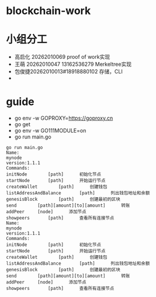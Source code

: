 # blockchain-work

# 小组分工
* 高启化 20262010069 proof of work实现
* 王萌 20262010047 13162536279  Merkeltree实现
* 包俊捷20262010013#18918880102  存储，CLI 
* 
# guide
* go env -w GOPROXY=https://goproxy.cn
* go get
* go env -w GO111MODULE=on
* go run main.go

```
go run main.go
Name:
mynode
version:1.1.1
Commands:
initNode		[path]		初始化节点
startNode		[path]		开始运行节点
createWallet		[path]		创建钱包
listAddressAndBalance		[path]		列出钱包地址和余额
genesisBlock		[path]		创建最初的区块
send		[path][amount][to][amount]		转账
addPeer		[node]		添加节点
showpeers		[path]		查看所有连接节点
Name:
mynode
version:1.1.1
Commands:
initNode		[path]		初始化节点
startNode		[path]		开始运行节点
createWallet		[path]		创建钱包
listAddressAndBalance		[path]		列出钱包地址和余额
genesisBlock		[path]		创建最初的区块
send		[path][amount][to][amount]		转账
addPeer		[node]		添加节点
showpeers		[path]		查看所有连接节点
```
